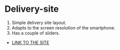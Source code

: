 # Delivery-site
1. Simple delivery site layout.
2. Adapts to the screen resolution of the smartphone.
3. Has a couple of sliders.
- [LINK TO THE SITE](https://wertywertu.github.io/Delivery-site/)
